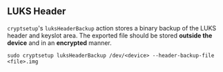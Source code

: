 ## LUKS Header
`cryptsetup`'s `luksHeaderBackup` action stores a binary backup of the LUKS header and keyslot area. The exported file should be stored **outside the device** and in an **encrypted** manner.
```shell
sudo cryptsetup luksHeaderBackup /dev/<device> --header-backup-file <file>.img
```
